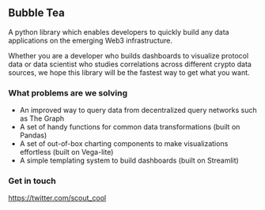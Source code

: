 Bubble Tea
--

A python library which enables developers to quickly build any data applications on the emerging Web3 infrastructure. 

Whether you are a developer who builds dashboards to visualize protocol data or data scientist who studies correlations across different crypto data sources, we hope this library will be the fastest way to get what you want.

### What problems are we solving
- An improved way to query data from decentralized query networks such as The Graph
- A set of handy functions for common data transformations (built on Pandas)
- A set of out-of-box charting components to make visualizations effortless (built on Vega-lite)
- A simple templating system to build dashboards (built on Streamlit)


### Get in touch
https://twitter.com/scout_cool

